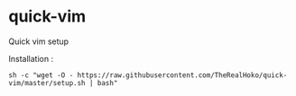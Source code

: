 # quick-vim
Quick vim setup

Installation :

`sh -c "wget -O - https://raw.githubusercontent.com/TheRealHoko/quick-vim/master/setup.sh | bash"`
